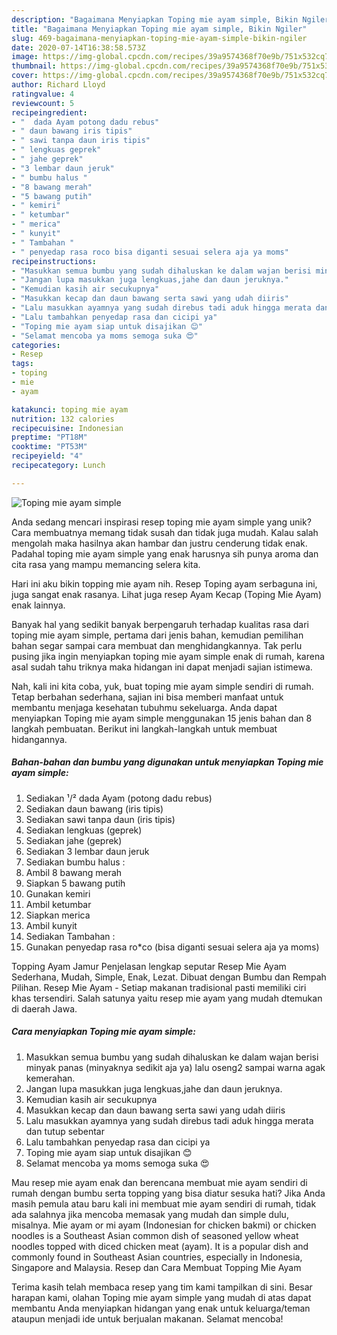 ```yaml
---
description: "Bagaimana Menyiapkan Toping mie ayam simple, Bikin Ngiler"
title: "Bagaimana Menyiapkan Toping mie ayam simple, Bikin Ngiler"
slug: 469-bagaimana-menyiapkan-toping-mie-ayam-simple-bikin-ngiler
date: 2020-07-14T16:38:58.573Z
image: https://img-global.cpcdn.com/recipes/39a9574368f70e9b/751x532cq70/toping-mie-ayam-simple-foto-resep-utama.jpg
thumbnail: https://img-global.cpcdn.com/recipes/39a9574368f70e9b/751x532cq70/toping-mie-ayam-simple-foto-resep-utama.jpg
cover: https://img-global.cpcdn.com/recipes/39a9574368f70e9b/751x532cq70/toping-mie-ayam-simple-foto-resep-utama.jpg
author: Richard Lloyd
ratingvalue: 4
reviewcount: 5
recipeingredient:
- "  dada Ayam potong dadu rebus"
- " daun bawang iris tipis"
- " sawi tanpa daun iris tipis"
- " lengkuas geprek"
- " jahe geprek"
- "3 lembar daun jeruk"
- " bumbu halus "
- "8 bawang merah"
- "5 bawang putih"
- " kemiri"
- " ketumbar"
- " merica"
- " kunyit"
- " Tambahan "
- " penyedap rasa roco bisa diganti sesuai selera aja ya moms"
recipeinstructions:
- "Masukkan semua bumbu yang sudah dihaluskan ke dalam wajan berisi minyak panas (minyaknya sedikit aja ya) lalu oseng2 sampai warna agak kemerahan."
- "Jangan lupa masukkan juga lengkuas,jahe dan daun jeruknya."
- "Kemudian kasih air secukupnya"
- "Masukkan kecap dan daun bawang serta sawi yang udah diiris"
- "Lalu masukkan ayamnya yang sudah direbus tadi aduk hingga merata dan tutup sebentar"
- "Lalu tambahkan penyedap rasa dan cicipi ya"
- "Toping mie ayam siap untuk disajikan 😊"
- "Selamat mencoba ya moms semoga suka 😍"
categories:
- Resep
tags:
- toping
- mie
- ayam

katakunci: toping mie ayam 
nutrition: 132 calories
recipecuisine: Indonesian
preptime: "PT18M"
cooktime: "PT53M"
recipeyield: "4"
recipecategory: Lunch

---
```



![Toping mie ayam simple](https://img-global.cpcdn.com/recipes/39a9574368f70e9b/751x532cq70/toping-mie-ayam-simple-foto-resep-utama.jpg)

Anda sedang mencari inspirasi resep toping mie ayam simple yang unik? Cara membuatnya memang tidak susah dan tidak juga mudah. Kalau salah mengolah maka hasilnya akan hambar dan justru cenderung tidak enak. Padahal toping mie ayam simple yang enak harusnya sih punya aroma dan cita rasa yang mampu memancing selera kita.

Hari ini aku bikin topping mie ayam nih. Resep Toping ayam serbaguna ini, juga sangat enak rasanya. Lihat juga resep Ayam Kecap (Toping Mie Ayam) enak lainnya.

Banyak hal yang sedikit banyak berpengaruh terhadap kualitas rasa dari toping mie ayam simple, pertama dari jenis bahan, kemudian pemilihan bahan segar sampai cara membuat dan menghidangkannya. Tak perlu pusing jika ingin menyiapkan toping mie ayam simple enak di rumah, karena asal sudah tahu triknya maka hidangan ini dapat menjadi sajian istimewa.


Nah, kali ini kita coba, yuk, buat toping mie ayam simple sendiri di rumah. Tetap berbahan sederhana, sajian ini bisa memberi manfaat untuk membantu menjaga kesehatan tubuhmu sekeluarga. Anda dapat menyiapkan Toping mie ayam simple menggunakan 15 jenis bahan dan 8 langkah pembuatan. Berikut ini langkah-langkah untuk membuat hidangannya.

<!--inarticleads1-->

##### Bahan-bahan dan bumbu yang digunakan untuk menyiapkan Toping mie ayam simple:

1. Sediakan  ¹/² dada Ayam (potong dadu rebus)
1. Sediakan  daun bawang (iris tipis)
1. Sediakan  sawi tanpa daun (iris tipis)
1. Sediakan  lengkuas (geprek)
1. Sediakan  jahe (geprek)
1. Sediakan 3 lembar daun jeruk
1. Sediakan  bumbu halus :
1. Ambil 8 bawang merah
1. Siapkan 5 bawang putih
1. Gunakan  kemiri
1. Ambil  ketumbar
1. Siapkan  merica
1. Ambil  kunyit
1. Sediakan  Tambahan :
1. Gunakan  penyedap rasa ro*co (bisa diganti sesuai selera aja ya moms)


Topping Ayam Jamur Penjelasan lengkap seputar Resep Mie Ayam Sederhana, Mudah, Simple, Enak, Lezat. Dibuat dengan Bumbu dan Rempah Pilihan. Resep Mie Ayam - Setiap makanan tradisional pasti memiliki ciri khas tersendiri. Salah satunya yaitu resep mie ayam yang mudah dtemukan di daerah Jawa. 

<!--inarticleads2-->

##### Cara menyiapkan Toping mie ayam simple:

1. Masukkan semua bumbu yang sudah dihaluskan ke dalam wajan berisi minyak panas (minyaknya sedikit aja ya) lalu oseng2 sampai warna agak kemerahan.
1. Jangan lupa masukkan juga lengkuas,jahe dan daun jeruknya.
1. Kemudian kasih air secukupnya
1. Masukkan kecap dan daun bawang serta sawi yang udah diiris
1. Lalu masukkan ayamnya yang sudah direbus tadi aduk hingga merata dan tutup sebentar
1. Lalu tambahkan penyedap rasa dan cicipi ya
1. Toping mie ayam siap untuk disajikan 😊
1. Selamat mencoba ya moms semoga suka 😍


Mau resep mie ayam enak dan berencana membuat mie ayam sendiri di rumah dengan bumbu serta topping yang bisa diatur sesuka hati? Jika Anda masih pemula atau baru kali ini membuat mie ayam sendiri di rumah, tidak ada salahnya jika mencoba memasak yang mudah dan simple dulu, misalnya. Mie ayam or mi ayam (Indonesian for chicken bakmi) or chicken noodles is a Southeast Asian common dish of seasoned yellow wheat noodles topped with diced chicken meat (ayam). It is a popular dish and commonly found in Southeast Asian countries, especially in Indonesia, Singapore and Malaysia. Resep dan Cara Membuat Topping Mie Ayam 

Terima kasih telah membaca resep yang tim kami tampilkan di sini. Besar harapan kami, olahan Toping mie ayam simple yang mudah di atas dapat membantu Anda menyiapkan hidangan yang enak untuk keluarga/teman ataupun menjadi ide untuk berjualan makanan. Selamat mencoba!

